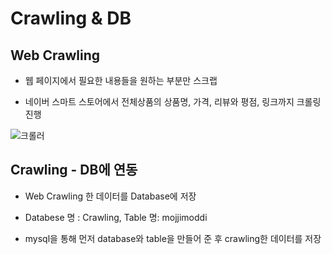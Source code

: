 # Crawling & DB
 ## Web Crawling
 
- 웹 페이지에서 필요한 내용들을 원하는 부분만 스크랩

- 네이버 스마트 스토어에서 전체상품의 상품명, 가격, 리뷰와 평점, 링크까지 크롤링 진행

![크롤러](https://user-images.githubusercontent.com/66424045/96210774-97794c80-0fad-11eb-847f-6377dd2b1511.PNG)


## Crawling  - DB에 연동

- Web Crawling 한 데이터를 Database에 저장

-  Databese 명 : Crawling, Table 명: mojjimoddi

- mysql을 통해 먼저 database와 table을 만들어 준 후 crawling한 데이터를 저장

 
<!--stackedit_data:
eyJoaXN0b3J5IjpbLTE4NjE3NjkxMjYsLTE5NjM2NTE1MzgsOD
IzNDg0NDUyXX0=
-->